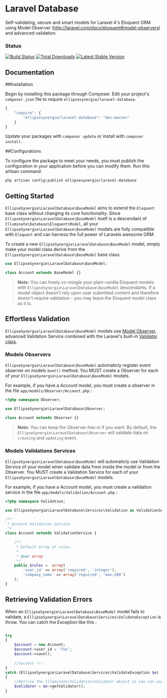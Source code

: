 # Laravel Database

Self-validating, secure and smart models for Laravel 4's Eloquent ORM using Model Observer (http://laravel.com/docs/eloquent#model-observers) and advanced validation.

### Status

[![Build Status](https://travis-ci.org/ellipsesynergie/laravel-database.png?branch=master)](https://travis-ci.org/ellipsesynergie/laravel-database)
[![Total Downloads](https://poser.pugx.org/ellipsesynergie/laravel-database/downloads.png)](https://packagist.org/packages/ellipsesynergie/laravel-database)
[![Latest Stable Version](https://poser.pugx.org/ellipsesynergie/laravel-database/v/stable.png)](https://packagist.org/packages/ellipsesynergie/laravel-database)

## Documentation

##Installation

Begin by installing this package through Composer. Edit your project's `composer.json` file to require `ellipsesynergie/laravel-database`.

```javascript
{
    "require": {
        "ellipsesynergie/laravel-database": "dev-master"
    }
}
```

Update your packages with `composer update` or install with `composer install`.

##Configurations

To configure the package to meet your needs, you must publish the configuration in your application before you can modify them. Run this artisan command.

```bash
php artisan config:publish ellipsesynergie/laravel-database
```

## Getting Started

`EllipseSynergie\LaravelDatabase\BaseModel` aims to extend the `Eloquent` base class without changing its core functionality. Since `EllipseSynergie\LaravelDatabase\BaseModel` itself is a descendant of `Illuminate\Database\Eloquent\Model`, all your `EllipseSynergie\LaravelDatabase\BaseModel` models are fully compatible with `Eloquent` and can harness the full power of Laravels awesome ORM.

To create a new `EllipseSynergie\LaravelDatabase\BaseModel` model, simply make your model class derive from the `EllipseSynergie\LaravelDatabase\BaseModel` base class.

```php
use EllipseSynergie\LaravelDatabase\BaseModel;

class Account extends BaseModel {}
```

> **Note:** You can freely *co-mingle* your plain-vanilla Eloquent models with `EllipseSynergie\LaravelDatabase\BaseModel` descendants. If a model object doesn't rely upon user submitted content and therefore doesn't require validation - you may leave the Eloquent model class as it is.

## Effortless Validation

`EllipseSynergie\LaravelDatabase\BaseModel` models use [Model Observer](http://laravel.com/docs/eloquent#model-observers), advanced Validation Service combined with the Laravel's built-in [Validator class](http://four.laravel.com/docs/validation).

### Models Observers

`EllipseSynergie\LaravelDatabase\BaseModel` automaticly register event observer on models `boot()` method. You MUST create a Observer for each of your `EllipseSynergie\LaravelDatabase\BaseModel` models. 

For example, if you have a Account model, you must create a observer in the file `app/models/Observer/Account.php` :

```php
<?php namespace Observer;

use EllipseSynergie\LaravelDatabase\Observer;

class Account extends Observer {}
```

> **Note:** You can keep the Observer *has-is* if you want. By default, the `EllipseSynergie\LaravelDatabase\Observer` will validate data on `creating` and `updating` event.

### Models Validations Services

`EllipseSynergie\LaravelDatabase\BaseModel` will automaticly use Validation Service of your model when validate data from inside the model or from the Observer. You MUST create a Validation Service for each of your `EllipseSynergie\LaravelDatabase\BaseModel` models. 

For example, if you have a Account model, you must create a validation service in the file `app/models/Validation/Account.php` :

```php
<?php namespace Validation;

use EllipseSynergie\LaravelDatabase\Services\Validation as ValidationService;

/**
 * Account Validation service
 */
class Account extends ValidationService {
	
	/**
	 * Default array of rules.
	 *
	 * @var array
	 */
	public $rules =  array(
		'user_id' => array('required', 'integer'),
		'company_name' => array('required', 'max:200')
	);
}
```

## Retrieving Validation Errors

When an `EllipseSynergie\LaravelDatabase\BaseModel` model fails to validate, a `EllipseSynergie\LaravelDatabase\Services\ValidateException` is throw. You can catch the Exception like this :

```php

try
{
	$account = new Account;
	$account->user_id = 'foo';
	$account->save();
	
	//Success !!!
}
catch (EllipseSynergie\LaravelDatabase\Services\ValidateException $e)
{
	//Retrive the Illuminate\Validation\Validator object so you can use it exactly like http://laravel.com/docs/validation
	$validator = $e->getValidator();
}
```
